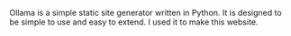 Ollama is a simple static site generator written in Python. It is designed to be simple to use and easy to extend. I used it to make this website.
